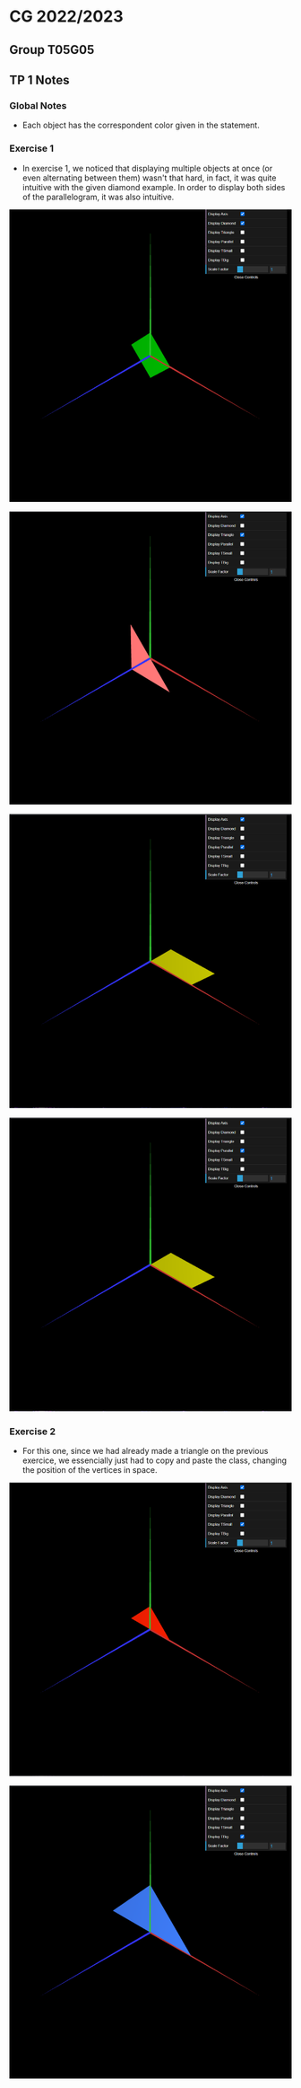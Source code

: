 # CG 2022/2023

## Group T05G05

## TP 1 Notes

### **Global Notes**

- Each object has the correspondent color given in the statement.

### **Exercise 1**

- In exercise 1, we noticed that displaying multiple objects at once (or even alternating between them) wasn't that hard, in fact, it was quite intuitive with the given diamond example. In order to display both sides of the parallelogram, it was also intuitive.

![Screenshot 1 - MyDiamond](screenshots/cg-t05g05-tp1-1-a.png)

![Screenshot 2 - MyTriangle](screenshots/cg-t05g05-tp1-1-b.png)

![Screenshot 3 - MyParallelogram](screenshots/cg-t05g05-tp1-1-c.png)

![Screenshot 4 - MyParallelogram (Back side)](screenshots/cg-t05g05-tp1-1-c.png)

### **Exercise 2**

- For this one, since we had already made a triangle on the previous exercice, we essencially just had to copy and paste the class, changing the position of the vertices in space.

![Screenshot 5 - MyTriangleSmall](screenshots/cg-t05g05-tp1-2-a.png)

![Screenshot 6 - MyTriangleBig](screenshots/cg-t05g05-tp1-2-b.png)

